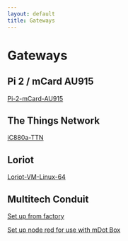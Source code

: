 ```yaml
---
layout: default
title: Gateways
---
```


# Gateways

## Pi 2 / mCard AU915

<a href="raspberryPi2mCardGateway/README.md">Pi-2-mCard-AU915</a>

## The Things Network
<a href="iC880a-TTN-Gateway.md">iC880a-TTN</a>

## Loriot
<a href="loriot-VM-Linux-64-Gateway.md">Loriot-VM-Linux-64</a>

## Multitech Conduit
<a href="setupMultitechConduit/README.md">Set up from factory</a>

<a href="setUpNodeRed/Setup_Node-RED.md">Set up node red for use with mDot Box</a>




<br /><br /><br />
----------------------------------
<script src="{{ site.baseurl }}/linkfixer.js"></script>
